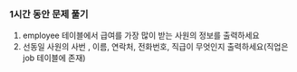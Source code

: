 ### 1시간 동안 문제 풀기

1. employee 테이블에서 급여를 가장 많이 받는 사원의 정보를 출력하세요
2. 선동일 사원의 사번 , 이름, 연락처, 전화번호, 직급이 무엇인지 출력하세요(직업은 job 테이블에 존재)